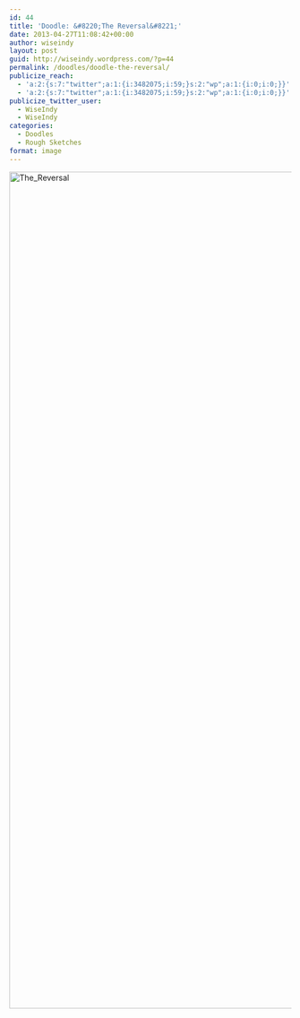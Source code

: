```yaml
---
id: 44
title: 'Doodle: &#8220;The Reversal&#8221;'
date: 2013-04-27T11:08:42+00:00
author: wiseindy
layout: post
guid: http://wiseindy.wordpress.com/?p=44
permalink: /doodles/doodle-the-reversal/
publicize_reach:
  - 'a:2:{s:7:"twitter";a:1:{i:3482075;i:59;}s:2:"wp";a:1:{i:0;i:0;}}'
  - 'a:2:{s:7:"twitter";a:1:{i:3482075;i:59;}s:2:"wp";a:1:{i:0;i:0;}}'
publicize_twitter_user:
  - WiseIndy
  - WiseIndy
categories:
  - Doodles
  - Rough Sketches
format: image
---
```

<img class="alignnone size-full wp-image-46" alt="The_Reversal" src="http://wiseindy.com/wp-content/uploads/2013/04/the_reversal.png" width="960" height="1494" />